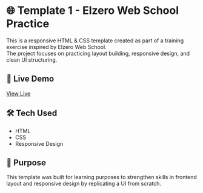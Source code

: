 # 🌐 Template 1 - Elzero Web School Practice

This is a responsive HTML & CSS template created as part of a training exercise inspired by Elzero Web School.  
The project focuses on practicing layout building, responsive design, and clean UI structuring.

## 🚀 Live Demo
[View Live](https://a7medsobih.github.io/Template_1/)

## 🛠 Tech Used
- HTML
- CSS
- Responsive Design

## 🎯 Purpose
This template was built for learning purposes to strengthen skills in frontend layout and responsive design by replicating a UI from scratch.
